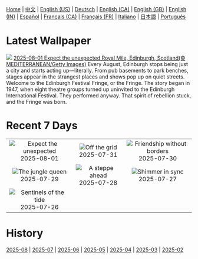 [Home](../README.md) | [中文](zh-CN.md) | [English (US)](en-US.md) | [Deutsch](de-DE.md) | [English (CA)](en-CA.md) | [English (GB)](en-GB.md) | [English (IN)](en-IN.md) | [Español](es-ES.md) | [Français (CA)](fr-CA.md) | [Français (FR)](fr-FR.md) | [Italiano](it-IT.md) | [日本語](ja-JP.md) | [Português](pt-BR.md)

# Latest Wallpaper
![](https://www.bing.com/th?id=OHR.EdinburghFringe_EN-GB0568642627_UHD.jpg)
[2025-08-01 Expect the unexpected Royal Mile, Edinburgh, Scotland(© MEDITERRANEAN/Getty Images)](https://www.bing.com/th?id=OHR.EdinburghFringe_EN-GB0568642627_UHD.jpg)
Every August, Edinburgh stops being just a city and starts acting up—literally. From pub basements to park benches, stages appear in the strangest places and shows pop up on quiet streets. Welcome to the Edinburgh Festival Fringe, or the Fringe. The story began in 1947, when eight theatre groups turned up uninvited to the Edinburgh International Festival. They performed anyway. That spirit of rebellion stuck, and the Fringe was born.

# Recent 7 Days
|  |  |  |
|:---:|:---:|:---:|
| ![](https://www.bing.com/th?id=OHR.EdinburghFringe_EN-GB0568642627_400x240.jpg "Expect the unexpected") 2025-08-01 | ![](https://www.bing.com/th?id=OHR.NaPaliKauai_EN-GB0416524547_400x240.jpg "Off the grid") 2025-07-31 | ![](https://www.bing.com/th?id=OHR.SaypeDubai_EN-GB0166964258_400x240.jpg "Friendship without borders") 2025-07-30 |
| ![](https://www.bing.com/th?id=OHR.TigerDay_EN-GB9986390995_400x240.jpg "The jungle queen") 2025-07-29 | ![](https://www.bing.com/th?id=OHR.MongoliaYurts_EN-GB9711987878_400x240.jpg "A steppe ahead") 2025-07-28 | ![](https://www.bing.com/th?id=OHR.BlackfinBarracuda_EN-GB9543158920_400x240.jpg "Shimmer in sync") 2025-07-27 |
| ![](https://www.bing.com/th?id=OHR.MangroveTwilight_EN-GB9365511986_400x240.jpg "Sentinels of the tide") 2025-07-26 |  |  |

# History
[2025-08](../archives/wallpaper/en-GB/w_2025_08.md) | [2025-07](../archives/wallpaper/en-GB/w_2025_07.md) | [2025-06](../archives/wallpaper/en-GB/w_2025_06.md) | [2025-05](../archives/wallpaper/en-GB/w_2025_05.md) | [2025-04](../archives/wallpaper/en-GB/w_2025_04.md) | [2025-03](../archives/wallpaper/en-GB/w_2025_03.md) | [2025-02](../archives/wallpaper/en-GB/w_2025_02.md)
